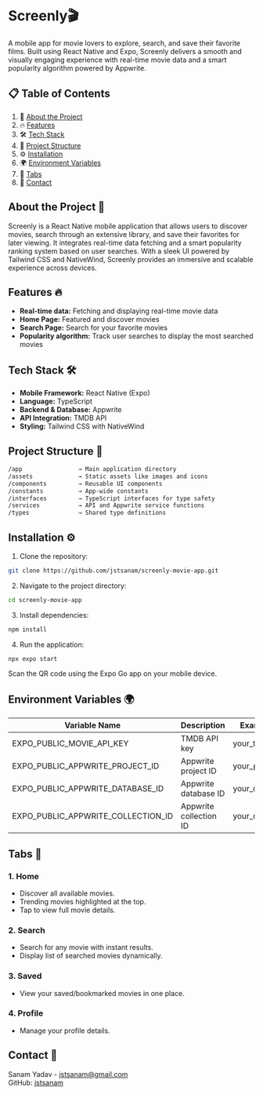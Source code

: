# Screenly🎬
A mobile app for movie lovers to explore, search, and save their favorite films. Built using React Native and Expo, Screenly delivers a smooth and visually engaging experience with real-time movie data and a smart popularity algorithm powered by Appwrite.

## 📋 <a name="table">Table of Contents</a>
1. 📝 [About the Project](#about)
2. 🔥 [Features](#features)
3. 🛠️ [Tech Stack](#tech-stack)
4. 📁 [Project Structure](#project-structure)
5. ⚙️ [Installation](#installation)
6. 🌍 [Environment Variables](#envs)
7. 📲 [Tabs](#tabs)
8. 📩 [Contact](#contact)

## <a name="about">About the Project 📝</a>
Screenly is a React Native mobile application that allows users to discover movies, search through an extensive library, and save their favorites for later viewing. It integrates real-time data fetching and a smart popularity ranking system based on user searches. With a sleek UI powered by Tailwind CSS and NativeWind, Screenly provides an immersive and scalable experience across devices.

## <a name="features">Features 🔥</a>
- **Real-time data:** Fetching and displaying real-time movie data
- **Home Page:** Featured and discover movies
- **Search Page:** Search for your favorite movies
- **Popularity algorithm:** Track user searches to display the most searched movies

## <a name="tech-stack">Tech Stack 🛠️</a>
- **Mobile Framework:** React Native (Expo)
- **Language:** TypeScript
- **Backend & Database:** Appwrite
- **API Integration:** TMDB API
- **Styling:** Tailwind CSS with NativeWind

## <a name="project-structure">Project Structure 📁</a>
```bash
/app                → Main application directory  
/assets             → Static assets like images and icons  
/components         → Reusable UI components  
/constants          → App-wide constants  
/interfaces         → TypeScript interfaces for type safety  
/services           → API and Appwrite service functions  
/types              → Shared type definitions  
```

## <a name="installation">Installation ⚙️</a>
1. Clone the repository:
```bash
git clone https://github.com/jstsanam/screenly-movie-app.git
```
2. Navigate to the project directory:
```bash
cd screenly-movie-app
```
3. Install dependencies:
```bash
npm install
```
4. Run the application:
```bash
npx expo start
```
Scan the QR code using the Expo Go app on your mobile device.

## <a name="envs">Environment Variables 🌍</a>
| Variable Name                       | Description                               | Example Value         |
|-------------------------------------|-------------------------------------------|-----------------------|
| EXPO_PUBLIC_MOVIE_API_KEY           | TMDB API key                              | your_tmdb_api_key     |
| EXPO_PUBLIC_APPWRITE_PROJECT_ID     | Appwrite project ID                       | your_project_id       |
| EXPO_PUBLIC_APPWRITE_DATABASE_ID    | Appwrite database ID                      | your_database_id      |
| EXPO_PUBLIC_APPWRITE_COLLECTION_ID  | Appwrite collection ID                    | your_collection_id    |

## <a name="tabs">Tabs 📲</a>
### 1. Home
- Discover all available movies.
- Trending movies highlighted at the top.
- Tap to view full movie details.
### 2. Search
- Search for any movie with instant results.
- Display list of searched movies dynamically.
### 3. Saved
- View your saved/bookmarked movies in one place.
### 4. Profile
- Manage your profile details.

## <a name="contact">Contact 📩</a>
Sanam Yadav - [jstsanam@gmail.com](mailto:jstsanam@gmail.com)  
GitHub: [jstsanam](https://github.com/jstsanam)
